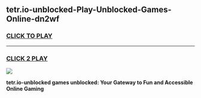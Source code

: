 
## tetr.io-unblocked-Play-Unblocked-Games-Online-dn2wf
<h3>
<a href="https://premium76.site?title=tetr.io-unblocked&ref=25A">CLICK TO PLAY</a></h3>
<hr>

<h3>
<a href="https://premium76.site?title=tetr.io-unblocked&ref=25A">CLICK 2 PLAY</a>
  
</h3>

<a href="https://premium76.site?title=tetr.io-unblocked&ref=25A"><img src="https://clearcache.store/games.png"></a>


**tetr.io-unblocked games unblocked: Your Gateway to Fun and Accessible Online Gaming**
